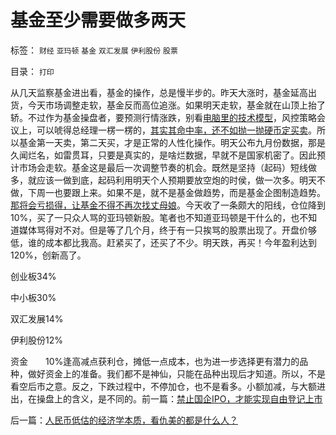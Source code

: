 # 基金至少需要做多两天

标签： `财经` `亚玛顿` `基金` `双汇发展` `伊利股份` `股票` 

目录： `打印`

从几天监察基金进出看，基金的操作，总是慢半步的。昨天大涨时，基金延高出货，今天市场调整走软，基金反而高位追涨。如果明天走软，基金就在山顶上抬了轿。不过作为基金操盘者，要预测行情涨跌，别看[电脑里的技术模型](../../../2011/5/27/从行情分析理解经济学“主流”.md)，风控策略会议上，可以唬得总经理一楞一楞的，[其实其命中率，还不如抛一抛硬币定买卖](../../../2011/5/26/基本面分析针对买卖行为背景评估.md)。所以基金第一天卖，第二天买，才是正常的人性化操作。明天公布九月份数据，那是久闻烂名，如雷贯耳，只要是真实的，是啥烂数据，早就不是国家机密了。因此预计市场会走软。基金这是最后一次调整节奏的机会。既然是坚持（起码）短线做多，就应该一做到底，起码利用明天个人预期要放空炮的时侯，做一次多。明天不做，下周一也要跟上来。如果不是，就不是基金做趋势，而是基金企图制造趋势。[那将会亏损得，让基金不得不再次找丈母娘](../../../2010/11/4/基金的丈母娘间歇性发作和保守主义.md)。今天收了一条颇大的阳线，仓位降到10%，买了一只众人骂的亚玛顿新股。笔者也不知道亚玛顿是干什么的，也不知道媒体骂得对不对。但是等了几个月，终于有一只挨骂的股票出现了。开盘价够低，谁的成本都比我高。赶紧买了，还买了不少。明天跌，再买！今年盈利达到120%，创新高了。

创业板34%

中小板30%

双汇发展14%

伊利股份12%

资金　　10%逢高减点获利仓，摊低一点成本，也为进一步选择更有潜力的品种，做好资金上的准备。我们都不是神仙，只能在品种出现后才知道。所以，不是看空后市之意。反之，下跌过程中，不停加仓，也不是看多。小额加减，与大额进出，在操盘上的含义，是不同的。前一篇：[禁止国企IPO，才能实现自由登记上市](../../../2011/10/13/禁止国企IPO，才能实现自由登记上市.md)

后一篇：[人民币低估的经济学本质，看仇美的都是什么人？](../../../2011/10/14/人民币低估的经济学本质，看仇美的都是什么人？.md)
